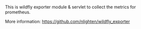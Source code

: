 This is wildfly exporter module & servlet to collect the metrics for prometheus.

More information: https://github.com/nlighten/wildfly_exporter
